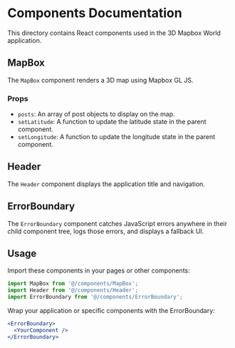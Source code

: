 # Components Documentation

This directory contains React components used in the 3D Mapbox World application.

## MapBox

The `MapBox` component renders a 3D map using Mapbox GL JS.

### Props

- `posts`: An array of post objects to display on the map.
- `setLatitude`: A function to update the latitude state in the parent component.
- `setLongitude`: A function to update the longitude state in the parent component.

## Header

The `Header` component displays the application title and navigation.

## ErrorBoundary

The `ErrorBoundary` component catches JavaScript errors anywhere in their child component tree, logs those errors, and displays a fallback UI.

## Usage

Import these components in your pages or other components:

```jsx
import MapBox from '@/components/MapBox';
import Header from '@/components/Header';
import ErrorBoundary from '@/components/ErrorBoundary';
```

Wrap your application or specific components with the ErrorBoundary:

```jsx
<ErrorBoundary>
  <YourComponent />
</ErrorBoundary>
```